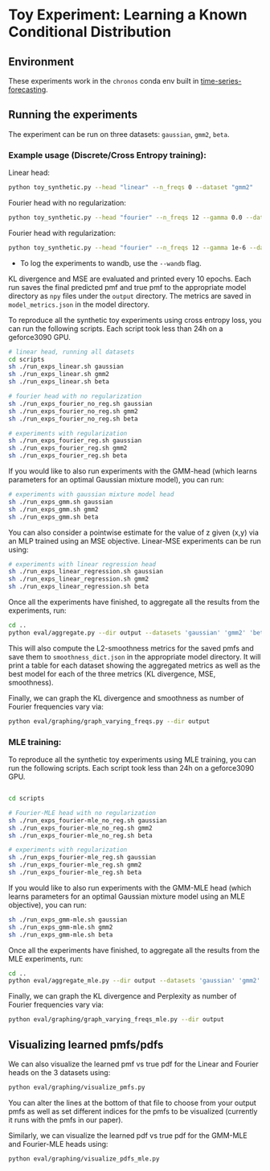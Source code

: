# Toy Experiment: Learning a Known Conditional Distribution

## Environment

These experiments work in the `chronos` conda env built in [time-series-forecasting](../time-series-forecasting/README.md).

## Running the experiments 

The experiment can be run on three datasets: `gaussian`, `gmm2`, `beta`. 

### Example usage (Discrete/Cross Entropy training):

Linear head:
```bash
python toy_synthetic.py --head "linear" --n_freqs 0 --dataset "gmm2"
```

Fourier head with no regularization:
```bash
python toy_synthetic.py --head "fourier" --n_freqs 12 --gamma 0.0 --dataset "gmm2" 
```

Fourier head with regularization:
```bash
python toy_synthetic.py --head "fourier" --n_freqs 12 --gamma 1e-6 --dataset "gmm2" 
```

* To log the experiments to wandb, use the `--wandb` flag.

KL divergence and MSE are evaluated and printed every 10 epochs. Each run saves the final predicted pmf and true pmf to the appropriate model directory as `npy` files under the `output` directory. The metrics are saved in `model_metrics.json` in the model directory.

To reproduce all the synthetic toy experiments using cross entropy loss, you can run the following scripts.
Each script took less than 24h on a geforce3090 GPU.

```bash
# linear head, running all datasets
cd scripts
sh ./run_exps_linear.sh gaussian
sh ./run_exps_linear.sh gmm2
sh ./run_exps_linear.sh beta

# fourier head with no regularization
sh ./run_exps_fourier_no_reg.sh gaussian
sh ./run_exps_fourier_no_reg.sh gmm2
sh ./run_exps_fourier_no_reg.sh beta

# experiments with regularization
sh ./run_exps_fourier_reg.sh gaussian
sh ./run_exps_fourier_reg.sh gmm2
sh ./run_exps_fourier_reg.sh beta
```

If you would like to also run experiments with the GMM-head (which learns parameters for an optimal Gaussian mixture model), you can run:
```bash
# experiments with gaussian mixture model head
sh ./run_exps_gmm.sh gaussian
sh ./run_exps_gmm.sh gmm2
sh ./run_exps_gmm.sh beta
```

You can also consider a pointwise estimate for the value of z given (x,y) via an MLP trained using an MSE objective. Linear-MSE experiments can be run using:
```bash
# experiments with linear regression head
sh ./run_exps_linear_regression.sh gaussian
sh ./run_exps_linear_regression.sh gmm2
sh ./run_exps_linear_regression.sh beta
```

Once all the experiments have finished, to aggregate all the results from the experiments, run:
```bash
cd ..
python eval/aggregate.py --dir output --datasets 'gaussian' 'gmm2' 'beta'
```

This will also compute the L2-smoothness metrics for the saved pmfs and save them to `smoothness_dict.json` in the appropriate model directory. It will print a table for each dataset showing the aggregated metrics as well as the best model for each of the three metrics (KL divergence, MSE, smoothness). 

Finally, we can graph the KL divergence and smoothness as number of Fourier frequencies vary via:

```bash
python eval/graphing/graph_varying_freqs.py --dir output
```

### MLE training:

To reproduce all the synthetic toy experiments using MLE training, you can run the following scripts.
Each script took less than 24h on a geforce3090 GPU.

```bash

cd scripts

# Fourier-MLE head with no regularization
sh ./run_exps_fourier-mle_no_reg.sh gaussian
sh ./run_exps_fourier-mle_no_reg.sh gmm2
sh ./run_exps_fourier-mle_no_reg.sh beta

# experiments with regularization
sh ./run_exps_fourier-mle_reg.sh gaussian
sh ./run_exps_fourier-mle_reg.sh gmm2
sh ./run_exps_fourier-mle_reg.sh beta
```

If you would like to also run experiments with the GMM-MLE head (which learns parameters for an optimal Gaussian mixture model using an MLE objective), you can run:

```bash
sh ./run_exps_gmm-mle.sh gaussian
sh ./run_exps_gmm-mle.sh gmm2
sh ./run_exps_gmm-mle.sh beta
```

Once all the experiments have finished, to aggregate all the results from the MLE experiments, run:
```bash
cd ..
python eval/aggregate_mle.py --dir output --datasets 'gaussian' 'gmm2' 'beta'
```
Finally, we can graph the KL divergence and Perplexity as number of Fourier frequencies vary via:

```bash
python eval/graphing/graph_varying_freqs_mle.py --dir output
```


## Visualizing learned pmfs/pdfs 

We can also visualize the learned pmf vs true pdf for the Linear and Fourier heads on the 3 datasets using: 
```bash
python eval/graphing/visualize_pmfs.py 
```
You can alter the lines at the bottom of that file to choose from your output pmfs as well as set different indices for the pmfs to be visualized (currently it runs with the pmfs in our paper).

Similarly, we can visualize the learned pdf vs true pdf for the GMM-MLE and Fourier-MLE heads using:
```bash
python eval/graphing/visualize_pdfs_mle.py 
```


